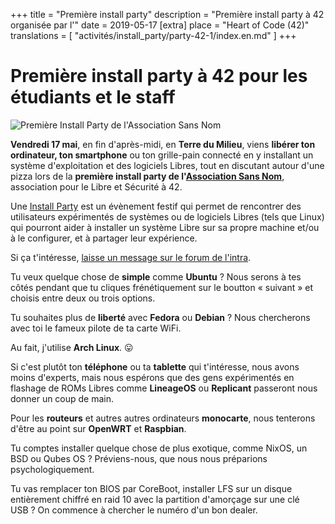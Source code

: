 +++
title = "Première install party"
description = "Première install party à 42 organisée par l'"
date = 2019-05-17
[extra]
place = "Heart of Code (42)"
translations = [
    "activités/install_party/party-42-1/index.en.md"
]
+++

# Première install party à 42 pour les étudiants et le staff

![Première Install Party de l'Association Sans Nom](header_install_party.svg)

**Vendredi 17 mai**, en fin d'après-midi, en **Terre du Milieu**, viens
**libérer ton ordinateur, ton smartphone** ou ton grille-pain connecté en y
installant un système d'exploitation et des logiciels Libres, tout en discutant
autour d'une pizza lors de la **première install party de l'[Association Sans
Nom](https://sansnom.org/)**, association pour le Libre et Sécurité à 42.

Une [Install Party](@/activités/install_party/_index.md) est un évènement
festif qui permet de rencontrer des utilisateurs expérimentés de systèmes ou de
logiciels Libres (tels que Linux) qui pourront aider à installer un système
Libre sur sa propre machine et/ou à le configurer, et à partager leur
expérience.

Si ça t'intéresse, [laisse un message sur le forum de
l'intra](https://forum.intra.42.fr/topics/20822/messages).

Tu veux quelque chose de **simple** comme **Ubuntu** ?
Nous serons à tes côtés pendant que tu cliques frénétiquement sur le boutton
« suivant » et choisis entre deux ou trois options.

Tu souhaites plus de **liberté** avec **Fedora** ou **Debian** ?
Nous chercherons avec toi le fameux pilote de ta carte WiFi.

Au fait, j'utilise **Arch Linux**. 😛

Si c'est plutôt ton **téléphone** ou ta **tablette** qui t'intéresse, nous
avons moins d'experts, mais nous espérons que des gens expérimentés en flashage
de ROMs Libres comme **LineageOS** ou **Replicant** passeront nous donner un
coup de main.

Pour les **routeurs** et autres autres ordinateurs **monocarte**, nous
tenterons d'être au point sur **OpenWRT** et **Raspbian**.

Tu comptes installer quelque chose de plus exotique, comme NixOS, un BSD ou
Qubes OS ?
Préviens-nous, que nous nous préparions psychologiquement.

Tu vas remplacer ton BIOS par CoreBoot, installer LFS sur un disque entièrement
chiffré en raid 10 avec la partition d'amorçage sur une clé USB ?
On commence à chercher le numéro d'un bon dealer.
